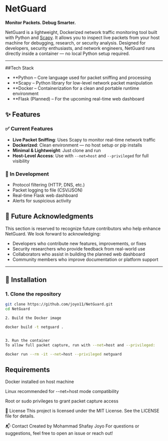 # NetGuard
**Monitor Packets. Debug Smarter.**

NetGuard is a lightweight, Dockerized network traffic monitoring tool built with Python and [Scapy](https://scapy.readthedocs.io/). It allows you to inspect live packets from your host machine for debugging, research, or security analysis. Designed for developers, security enthusiasts, and network engineers, NetGuard runs directly inside a container — no local Python setup required.

---
##Tech Stack
- **Python – Core language used for packet sniffing and processing
- **Scapy – Python library for low-level network packet manipulation
- **Docker – Containerization for a clean and portable runtime environment
- **Flask (Planned) – For the upcoming real-time web dashboard

## ✨ Features

### ✅ Current Features
- **Live Packet Sniffing**: Uses Scapy to monitor real-time network traffic
- **Dockerized**: Clean environment — no host setup or pip installs
- **Minimal & Lightweight**: Just clone and run
- **Host-Level Access**: Use with `--net=host` and `--privileged` for full visibility

### 🚧 In Development
- Protocol filtering (HTTP, DNS, etc.)
- Packet logging to file (CSV/JSON)
- Real-time Flask web dashboard
- Alerts for suspicious activity

## 🔮 Future Acknowledgments

This section is reserved to recognize future contributors who help enhance NetGuard. We look forward to acknowledging:

- Developers who contribute new features, improvements, or fixes
- Security researchers who provide feedback from real-world use
- Collaborators who assist in building the planned web dashboard
- Community members who improve documentation or platform support

---

## 🐳 Installation

### 1. Clone the repository
```bash
git clone https://github.com/joyo11/NetGuard.git
cd NetGuard

2. Build the Docker image

docker build -t netguard .


3. Run the container
To allow full packet capture, run with --net=host and --privileged:

docker run --rm -it --net=host --privileged netguard
```


## Requirements
Docker installed on host machine

Linux recommended for --net=host mode compatibility

Root or sudo privileges to grant packet capture access

📜 License
This project is licensed under the MIT License. See the LICENSE file for details.

📬 Contact
Created by Mohammad Shafay Joyo
For questions or suggestions, feel free to open an issue or reach out!
